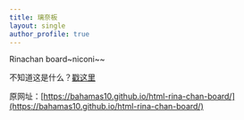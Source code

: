 ```yaml
---
title: 璃奈板
layout: single
author_profile: true
---
```


Rinachan board~niconi~~

不知道这是什么？[戳这里](https://zh.moegirl.org.cn/%E5%A4%A9%E7%8E%8B%E5%AF%BA%E7%92%83%E5%A5%88)

原网址：[https://bahamas10.github.io/html-rina-chan-board/](https://bahamas10.github.io/html-rina-chan-board/)
<div style="width:100%;height:50%;"<iframe src="https://bahamas10.github.io/html-rina-chan-board/" style="border:none;"></div>
